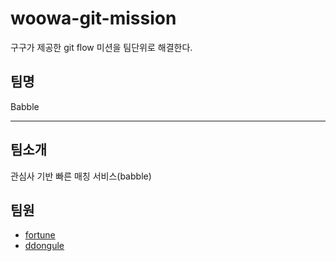# woowa-git-mission
구구가 제공한 git flow 미션을 팀단위로 해결한다.

## 팀명
Babble  
  
---

## 팀소개
관심사 기반 빠른 매칭 서비스(babble)


## 팀원
- [fortune](./포츈%20소개.md)
- [ddongule]('./ddongule.md)